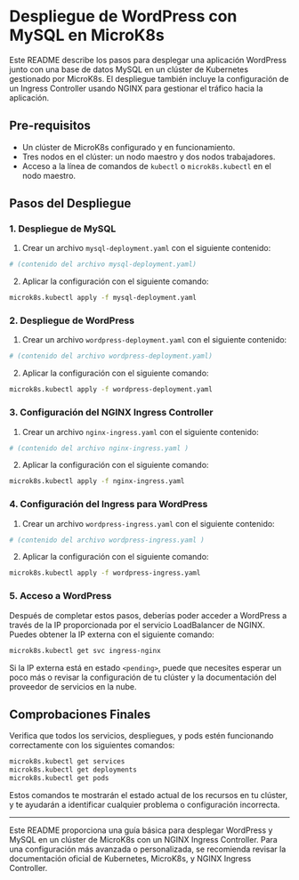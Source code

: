 # Despliegue de WordPress con MySQL en MicroK8s

Este README describe los pasos para desplegar una aplicación WordPress junto con una base de datos MySQL en un clúster de Kubernetes gestionado por MicroK8s. El despliegue también incluye la configuración de un Ingress Controller usando NGINX para gestionar el tráfico hacia la aplicación.

## Pre-requisitos

- Un clúster de MicroK8s configurado y en funcionamiento.
- Tres nodos en el clúster: un nodo maestro y dos nodos trabajadores.
- Acceso a la línea de comandos de `kubectl` o `microk8s.kubectl` en el nodo maestro.

## Pasos del Despliegue

### 1. Despliegue de MySQL

1. Crear un archivo `mysql-deployment.yaml` con el siguiente contenido:

```yaml
# (contenido del archivo mysql-deployment.yaml)
```

2. Aplicar la configuración con el siguiente comando:

```bash
microk8s.kubectl apply -f mysql-deployment.yaml
```

### 2. Despliegue de WordPress

1. Crear un archivo `wordpress-deployment.yaml` con el siguiente contenido:

```yaml
# (contenido del archivo wordpress-deployment.yaml)
```

2. Aplicar la configuración con el siguiente comando:

```bash
microk8s.kubectl apply -f wordpress-deployment.yaml
```

### 3. Configuración del NGINX Ingress Controller

1. Crear un archivo `nginx-ingress.yaml` con el siguiente contenido:

```yaml
# (contenido del archivo nginx-ingress.yaml )
```

2. Aplicar la configuración con el siguiente comando:

```bash
microk8s.kubectl apply -f nginx-ingress.yaml
```

### 4. Configuración del Ingress para WordPress

1. Crear un archivo `wordpress-ingress.yaml` con el siguiente contenido:

```yaml
# (contenido del archivo wordpress-ingress.yaml )
```

2. Aplicar la configuración con el siguiente comando:

```bash
microk8s.kubectl apply -f wordpress-ingress.yaml
```

### 5. Acceso a WordPress

Después de completar estos pasos, deberías poder acceder a WordPress a través de la IP proporcionada por el servicio LoadBalancer de NGINX. Puedes obtener la IP externa con el siguiente comando:

```bash
microk8s.kubectl get svc ingress-nginx
```

Si la IP externa está en estado `<pending>`, puede que necesites esperar un poco más o revisar la configuración de tu clúster y la documentación del proveedor de servicios en la nube.

## Comprobaciones Finales

Verifica que todos los servicios, despliegues, y pods estén funcionando correctamente con los siguientes comandos:

```bash
microk8s.kubectl get services
microk8s.kubectl get deployments
microk8s.kubectl get pods
```

Estos comandos te mostrarán el estado actual de los recursos en tu clúster, y te ayudarán a identificar cualquier problema o configuración incorrecta.

---

Este README proporciona una guía básica para desplegar WordPress y MySQL en un clúster de MicroK8s con un NGINX Ingress Controller. Para una configuración más avanzada o personalizada, se recomienda revisar la documentación oficial de Kubernetes, MicroK8s, y NGINX Ingress Controller.